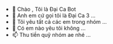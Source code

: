 - 👋 Chào , Tôi là Đại Ca Bot
- 👀 Anh em cứ gọi tôi là Đại Ca 3 ...
- 🌱 Tôi yêu tất cả các em trong nhóm ...
- 💞️ Có em nào yêu tôi không  ...
- 📫 Thu tiền quỹ nhóm ae nhé  ...

<!---
Jonhan86/Jonhan86 is a ✨ special ✨ repository because its `README.md` (this file) appears on your GitHub profile.
You can click the Preview link to take a look at your changes.
--->
